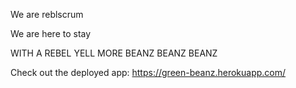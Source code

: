 We are reblscrum

We are here to stay

WITH A REBEL YELL MORE BEANZ BEANZ BEANZ

Check out the deployed app: https://green-beanz.herokuapp.com/
